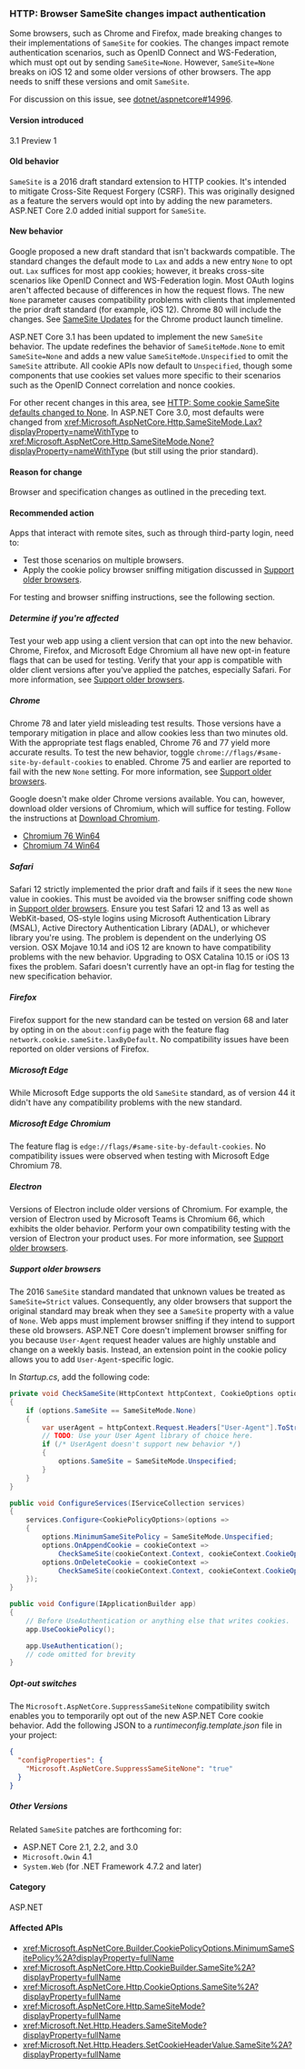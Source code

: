 ### HTTP: Browser SameSite changes impact authentication

Some browsers, such as Chrome and Firefox, made breaking changes to their implementations of `SameSite` for cookies. The changes impact remote authentication scenarios, such as OpenID Connect and WS-Federation, which must opt out by sending `SameSite=None`. However, `SameSite=None` breaks on iOS 12 and some older versions of other browsers. The app needs to sniff these versions and omit `SameSite`.

For discussion on this issue, see [dotnet/aspnetcore#14996](https://github.com/dotnet/aspnetcore/issues/14996).

#### Version introduced

3.1 Preview 1

#### Old behavior

`SameSite` is a 2016 draft standard extension to HTTP cookies. It's intended to mitigate Cross-Site Request Forgery (CSRF). This was originally designed as a feature the servers would opt into by adding the new parameters. ASP.NET Core 2.0 added initial support for `SameSite`.

#### New behavior

Google proposed a new draft standard that isn't backwards compatible. The standard changes the default mode to `Lax` and adds a new entry `None` to opt out. `Lax` suffices for most app cookies; however, it breaks cross-site scenarios like OpenID Connect and WS-Federation login. Most OAuth logins aren't affected because of differences in how the request flows. The new `None` parameter causes compatibility problems with clients that implemented the prior draft standard (for example, iOS 12). Chrome 80 will include the changes. See [SameSite Updates](https://www.chromium.org/updates/same-site) for the Chrome product launch timeline.

ASP.NET Core 3.1 has been updated to implement the new `SameSite` behavior. The update redefines the behavior of `SameSiteMode.None` to emit `SameSite=None` and adds a new value `SameSiteMode.Unspecified` to omit the `SameSite` attribute. All cookie APIs now default to `Unspecified`, though some components that use cookies set values more specific to their scenarios such as the OpenID Connect correlation and nonce cookies.

For other recent changes in this area, see [HTTP: Some cookie SameSite defaults changed to None](../../../../docs/core/compatibility/2.2-3.0.md#http-some-cookie-samesite-defaults-changed-to-none). In ASP.NET Core 3.0, most defaults were changed from <xref:Microsoft.AspNetCore.Http.SameSiteMode.Lax?displayProperty=nameWithType> to <xref:Microsoft.AspNetCore.Http.SameSiteMode.None?displayProperty=nameWithType> (but still using the prior standard).

#### Reason for change

Browser and specification changes as outlined in the preceding text.

#### Recommended action

Apps that interact with remote sites, such as through third-party login, need to:

* Test those scenarios on multiple browsers.
* Apply the cookie policy browser sniffing mitigation discussed in [Support older browsers](#support-older-browsers).

For testing and browser sniffing instructions, see the following section.

##### Determine if you're affected

Test your web app using a client version that can opt into the new behavior. Chrome, Firefox, and Microsoft Edge Chromium all have new opt-in feature flags that can be used for testing. Verify that your app is compatible with older client versions after you've applied the patches, especially Safari. For more information, see [Support older browsers](#support-older-browsers).

##### Chrome

Chrome 78 and later yield misleading test results. Those versions have a temporary mitigation in place and allow cookies less than two minutes old. With the appropriate test flags enabled, Chrome 76 and 77 yield more accurate results. To test the new behavior, toggle `chrome://flags/#same-site-by-default-cookies` to enabled. Chrome 75 and earlier are reported to fail with the new `None` setting. For more information, see [Support older browsers](#support-older-browsers).

Google doesn't make older Chrome versions available. You can, however, download older versions of Chromium, which will suffice for testing. Follow the instructions at [Download Chromium](https://www.chromium.org/getting-involved/download-chromium).

* [Chromium 76 Win64](https://commondatastorage.googleapis.com/chromium-browser-snapshots/index.html?prefix=Win_x64/664998/)
* [Chromium 74 Win64](https://commondatastorage.googleapis.com/chromium-browser-snapshots/index.html?prefix=Win_x64/638880/)

##### Safari

Safari 12 strictly implemented the prior draft and fails if it sees the new `None` value in cookies. This must be avoided via the browser sniffing code shown in [Support older browsers](#support-older-browsers). Ensure you test Safari 12 and 13 as well as WebKit-based, OS-style logins using Microsoft Authentication Library (MSAL), Active Directory Authentication Library (ADAL), or whichever library you're using. The problem is dependent on the underlying OS version. OSX Mojave 10.14 and iOS 12 are known to have compatibility problems with the new behavior. Upgrading to OSX Catalina 10.15 or iOS 13 fixes the problem. Safari doesn't currently have an opt-in flag for testing the new specification behavior.

##### Firefox

Firefox support for the new standard can be tested on version 68 and later by opting in on the `about:config` page with the feature flag `network.cookie.sameSite.laxByDefault`. No compatibility issues have been reported on older versions of Firefox.

##### Microsoft Edge

While Microsoft Edge supports the old `SameSite` standard, as of version 44 it didn't have any compatibility problems with the new standard.

##### Microsoft Edge Chromium

The feature flag is `edge://flags/#same-site-by-default-cookies`. No compatibility issues were observed when testing with Microsoft Edge Chromium 78.

##### Electron

Versions of Electron include older versions of Chromium. For example, the version of Electron used by Microsoft Teams is Chromium 66, which exhibits the older behavior. Perform your own compatibility testing with the version of Electron your product uses. For more information, see [Support older browsers](#support-older-browsers).

##### Support older browsers

The 2016 `SameSite` standard mandated that unknown values be treated as `SameSite=Strict` values. Consequently, any older browsers that support the original standard may break when they see a `SameSite` property with a value of `None`. Web apps must implement browser sniffing if they intend to support these old browsers. ASP.NET Core doesn't implement browser sniffing for you because `User-Agent` request header values are highly unstable and change on a weekly basis. Instead, an extension point in the cookie policy allows you to add `User-Agent`-specific logic.

In *Startup.cs*, add the following code:

```csharp
private void CheckSameSite(HttpContext httpContext, CookieOptions options)
{
    if (options.SameSite == SameSiteMode.None)
    {
        var userAgent = httpContext.Request.Headers["User-Agent"].ToString();
        // TODO: Use your User Agent library of choice here.
        if (/* UserAgent doesn't support new behavior */)
        {
            options.SameSite = SameSiteMode.Unspecified;
        }
    }
}

public void ConfigureServices(IServiceCollection services)
{
    services.Configure<CookiePolicyOptions>(options =>
    {
        options.MinimumSameSitePolicy = SameSiteMode.Unspecified;
        options.OnAppendCookie = cookieContext =>
            CheckSameSite(cookieContext.Context, cookieContext.CookieOptions);
        options.OnDeleteCookie = cookieContext =>
            CheckSameSite(cookieContext.Context, cookieContext.CookieOptions);
    });
}

public void Configure(IApplicationBuilder app)
{
    // Before UseAuthentication or anything else that writes cookies.
    app.UseCookiePolicy();

    app.UseAuthentication();
    // code omitted for brevity
}
```

##### Opt-out switches

The `Microsoft.AspNetCore.SuppressSameSiteNone` compatibility switch enables you to temporarily opt out of the new ASP.NET Core cookie behavior. Add the following JSON to a *runtimeconfig.template.json* file in your project:

```json
{
  "configProperties": {
    "Microsoft.AspNetCore.SuppressSameSiteNone": "true"
  }
}
```

##### Other Versions

Related `SameSite` patches are forthcoming for:

* ASP.NET Core 2.1, 2.2, and 3.0
* `Microsoft.Owin` 4.1
* `System.Web` (for .NET Framework 4.7.2 and later)

#### Category

ASP.NET

#### Affected APIs

- <xref:Microsoft.AspNetCore.Builder.CookiePolicyOptions.MinimumSameSitePolicy%2A?displayProperty=fullName>
- <xref:Microsoft.AspNetCore.Http.CookieBuilder.SameSite%2A?displayProperty=fullName>
- <xref:Microsoft.AspNetCore.Http.CookieOptions.SameSite%2A?displayProperty=fullName>
- <xref:Microsoft.AspNetCore.Http.SameSiteMode?displayProperty=fullName>
- <xref:Microsoft.Net.Http.Headers.SameSiteMode?displayProperty=fullName>
- <xref:Microsoft.Net.Http.Headers.SetCookieHeaderValue.SameSite%2A?displayProperty=fullName>

<!--

#### Affected APIs

- `Overload:Microsoft.AspNetCore.Builder.CookiePolicyOptions.MinimumSameSitePolicy`
- `Overload:Microsoft.AspNetCore.Http.CookieBuilder.SameSite`
- `Overload:Microsoft.AspNetCore.Http.CookieOptions.SameSite`
- `T:Microsoft.AspNetCore.Http.SameSiteMode`
- `T:Microsoft.Net.Http.Headers.SameSiteMode`
- `Overload:Microsoft.Net.Http.Headers.SetCookieHeaderValue.SameSite`

-->

